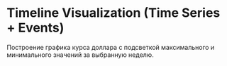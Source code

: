 # Timeline Visualization (Time Series + Events)
Построение графика курса доллара с подсветкой максимального и минимального значений за выбранную неделю.
